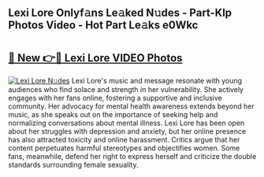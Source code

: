 ## Lexi Lore Onlyf𝚊ns Le𝚊ked N𝚞des - Part-Klp Photos Video - Hot Part Le𝚊ks e0Wkc

# <h2><a href="http://ab54032.deff.icu/?id=Lexi+Lore">🔗 New 👉🔴 Lexi Lore VIDEO Photos</a></h2>

[![Lexi Lore N𝚞des](https://i.imgur.com/rIISA9y.gif)](http://ab54032.deff.icu/?id=Lexi+Lore)
Lexi Lore's music and message resonate with young audiences who find solace and strength in her vulnerability. She actively engages with her fans online, fostering a supportive and inclusive community. Her advocacy for mental health awareness extends beyond her music, as she speaks out on the importance of seeking help and normalizing conversations about mental illness. Lexi Lore has been open about her struggles with depression and anxiety, but her online presence has also attracted toxicity and online harassment. Critics argue that her content perpetuates harmful stereotypes and objectifies women. Some fans, meanwhile, defend her right to express herself and criticize the double standards surrounding female sexuality.

